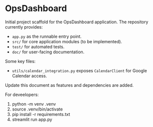 # OpsDashboard

Initial project scaffold for the OpsDashboard application. The repository currently provides:

- `app.py` as the runnable entry point.
- `src/` for core application modules (to be implemented).
- `test/` for automated tests.
- `doc/` for user-facing documentation.

Some key files:
- `utils/calendar_integration.py` exposes `CalendarClient` for Google Calendar access.

Update this document as features and dependencies are added.

For deveelopers:
1. python -m venv .venv
2. source .venv/bin/activate
3. pip install -r requirements.txt
4. streamlit run app.py

